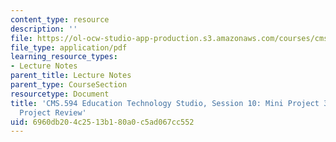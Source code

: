 ```yaml
---
content_type: resource
description: ''
file: https://ol-ocw-studio-app-production.s3.amazonaws.com/courses/cms-594-education-technology-studio-spring-2019/6960db204c2513b180a0c5ad067cc552_MITCMS_594S19_ses10.pdf
file_type: application/pdf
learning_resource_types:
- Lecture Notes
parent_title: Lecture Notes
parent_type: CourseSection
resourcetype: Document
title: 'CMS.594 Education Technology Studio, Session 10: Mini Project 3 Demo & Final
  Project Review'
uid: 6960db20-4c25-13b1-80a0-c5ad067cc552
---
```

